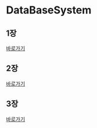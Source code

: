 # DataBaseSystem


## 1장
[바로가기](https://github.com/MoSonLee/DataBaseSystem/issues/1)
</br>

## 2장
[바로가기](https://github.com/MoSonLee/DataBaseSystem/issues/2)
</br>

## 3장
[바로가기](https://github.com/MoSonLee/DataBaseSystem/issues/3)
</br>
